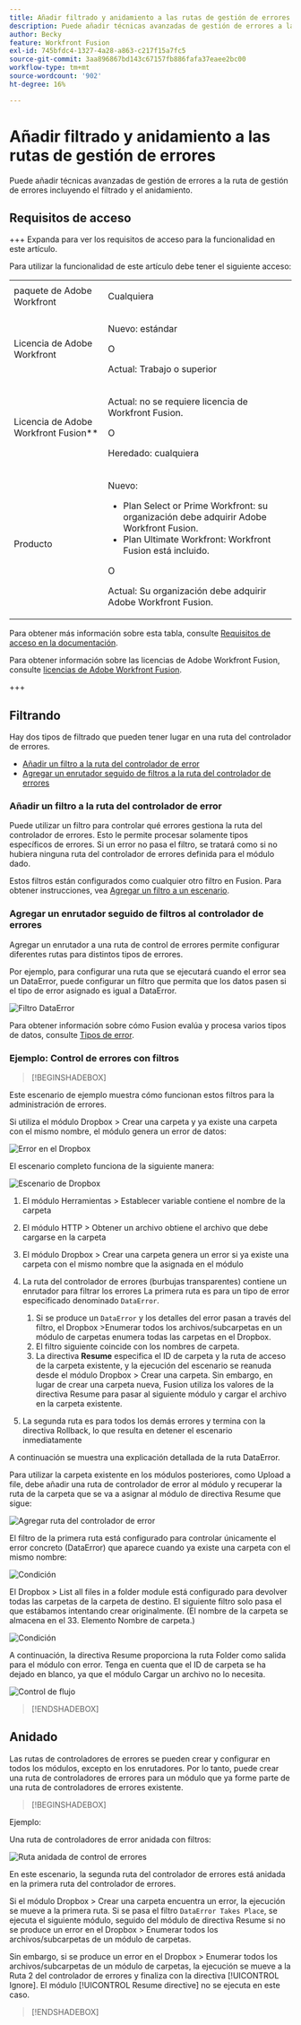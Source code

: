 ```yaml
---
title: Añadir filtrado y anidamiento a las rutas de gestión de errores
description: Puede añadir técnicas avanzadas de gestión de errores a la ruta de gestión de errores incluyendo el filtrado y el anidamiento.
author: Becky
feature: Workfront Fusion
exl-id: 745bfdc4-1327-4a28-a863-c217f15a7fc5
source-git-commit: 3aa896867bd143c67157fb886fafa37eaee2bc00
workflow-type: tm+mt
source-wordcount: '902'
ht-degree: 16%

---
```


# Añadir filtrado y anidamiento a las rutas de gestión de errores

Puede añadir técnicas avanzadas de gestión de errores a la ruta de gestión de errores incluyendo el filtrado y el anidamiento.

## Requisitos de acceso

+++ Expanda para ver los requisitos de acceso para la funcionalidad en este artículo.

Para utilizar la funcionalidad de este artículo debe tener el siguiente acceso:

<table style="table-layout:auto">
 <col> 
 <col> 
 <tbody> 
  <tr> 
   <td role="rowheader">paquete de Adobe Workfront 
   <td> <p>Cualquiera</p> </td> 
  </tr> 
  <tr data-mc-conditions=""> 
   <td role="rowheader">Licencia de Adobe Workfront</td> 
   <td> <p>Nuevo: estándar</p><p>O</p><p>Actual: Trabajo o superior</p> </td> 
  </tr> 
  <tr> 
   <td role="rowheader">Licencia de Adobe Workfront Fusion**</td> 
   <td>
   <p>Actual: no se requiere licencia de Workfront Fusion.</p>
   <p>O</p>
   <p>Heredado: cualquiera </p>
   </td> 
  </tr> 
  <tr> 
   <td role="rowheader">Producto</td> 
   <td>
   <p>Nuevo:</p> <ul><li>Plan Select or Prime Workfront: su organización debe adquirir Adobe Workfront Fusion.</li><li>Plan Ultimate Workfront: Workfront Fusion está incluido.</li></ul>
   <p>O</p>
   <p>Actual: Su organización debe adquirir Adobe Workfront Fusion.</p>
   </td> 
  </tr>
 </tbody> 
</table>

Para obtener más información sobre esta tabla, consulte [Requisitos de acceso en la documentación](/help/workfront-fusion/references/licenses-and-roles/access-level-requirements-in-documentation.md).

Para obtener información sobre las licencias de Adobe Workfront Fusion, consulte [licencias de Adobe Workfront Fusion](/help/workfront-fusion/set-up-and-manage-workfront-fusion/licensing-operations-overview/license-automation-vs-integration.md).

+++

## Filtrando

Hay dos tipos de filtrado que pueden tener lugar en una ruta del controlador de errores.

* [Añadir un filtro a la ruta del controlador de error](#add-a-filter-to-the-error-handler-route)
* [Agregar un enrutador seguido de filtros a la ruta del controlador de errores](#add-a-router-followed-by-filters-to-the-error-handler)

### Añadir un filtro a la ruta del controlador de error

Puede utilizar un filtro para controlar qué errores gestiona la ruta del controlador de errores. Esto le permite procesar solamente tipos específicos de errores. Si un error no pasa el filtro, se tratará como si no hubiera ninguna ruta del controlador de errores definida para el módulo dado.

Estos filtros están configurados como cualquier otro filtro en Fusion. Para obtener instrucciones, vea [Agregar un filtro a un escenario](/help/workfront-fusion/create-scenarios/add-modules/add-a-filter-to-a-scenario.md).

### Agregar un enrutador seguido de filtros al controlador de errores

Agregar un enrutador a una ruta de control de errores permite configurar diferentes rutas para distintos tipos de errores.

Por ejemplo, para configurar una ruta que se ejecutará cuando el error sea un DataError, puede configurar un filtro que permita que los datos pasen si el tipo de error asignado es igual a DataError.

![Filtro DataError](assets/filter-dataerror.png)

Para obtener información sobre cómo Fusion evalúa y procesa varios tipos de datos, consulte [Tipos de error](/help/workfront-fusion/references/errors/error-processing.md).

### Ejemplo: Control de errores con filtros

>[!BEGINSHADEBOX]

Este escenario de ejemplo muestra cómo funcionan estos filtros para la administración de errores.

Si utiliza el módulo Dropbox > Crear una carpeta y ya existe una carpeta con el mismo nombre, el módulo genera un error de datos:

![Error en el Dropbox](assets/dropbox.png)

El escenario completo funciona de la siguiente manera:

![Escenario de Dropbox](assets/dropbox-scenario.png)

1. El módulo Herramientas > Establecer variable contiene el nombre de la carpeta
1. El módulo HTTP > Obtener un archivo obtiene el archivo que debe cargarse en la carpeta
1. El módulo Dropbox > Crear una carpeta genera un error si ya existe una carpeta con el mismo nombre que la asignada en el módulo
1. La ruta del controlador de errores (burbujas transparentes) contiene un enrutador para filtrar los errores
La primera ruta es para un tipo de error especificado denominado `DataError`.

   1. Si se produce un `DataError` y los detalles del error pasan a través del filtro, el Dropbox >Enumerar todos los archivos/subcarpetas en un módulo de carpetas enumera todas las carpetas en el Dropbox.
   1. El filtro siguiente coincide con los nombres de carpeta.
   1. La directiva **Resume** especifica el ID de carpeta y la ruta de acceso de la carpeta existente, y la ejecución del escenario se reanuda desde el módulo Dropbox > Crear una carpeta. Sin embargo, en lugar de crear una carpeta nueva, Fusion utiliza los valores de la directiva Resume para pasar al siguiente módulo y cargar el archivo en la carpeta existente.

1. La segunda ruta es para todos los demás errores y termina con la directiva Rollback, lo que resulta en detener el escenario inmediatamente

A continuación se muestra una explicación detallada de la ruta DataError.

Para utilizar la carpeta existente en los módulos posteriores, como Upload a file, debe añadir una ruta de controlador de error al módulo y recuperar la ruta de la carpeta que se va a asignar al módulo de directiva Resume que sigue:

![Agregar ruta del controlador de error](assets/add-error-handler-route.png)

El filtro de la primera ruta está configurado para controlar únicamente el error concreto (DataError) que aparece cuando ya existe una carpeta con el mismo nombre:

![Condición](assets/condition.png)

El Dropbox > List all files in a folder module está configurado para devolver todas las carpetas de la carpeta de destino. El siguiente filtro solo pasa el que estábamos intentando crear originalmente. (El nombre de la carpeta se almacena en el 33. Elemento Nombre de carpeta.)

![Condición](assets/condition2.png)

A continuación, la directiva Resume proporciona la ruta Folder como salida para el módulo con error. Tenga en cuenta que el ID de carpeta se ha dejado en blanco, ya que el módulo Cargar un archivo no lo necesita.

![Control de flujo](assets/flow-control.png)

>[!ENDSHADEBOX]

## Anidado

Las rutas de controladores de errores se pueden crear y configurar en todos los módulos, excepto en los enrutadores. Por lo tanto, puede crear una ruta de controladores de errores para un módulo que ya forme parte de una ruta de controladores de errores existente.

>[!BEGINSHADEBOX]

Ejemplo:

Una ruta de controladores de error anidada con filtros:

![Ruta anidada de control de errores](assets/nested-error-handling-route.png)

En este escenario, la segunda ruta del controlador de errores está anidada en la primera ruta del controlador de errores.

Si el módulo Dropbox > Crear una carpeta encuentra un error, la ejecución se mueve a la primera ruta. Si se pasa el filtro `DataError Takes Place`, se ejecuta el siguiente módulo, seguido del módulo de directiva Resume si no se produce un error en el Dropbox > Enumerar todos los archivos/subcarpetas de un módulo de carpetas.

Sin embargo, si se produce un error en el Dropbox > Enumerar todos los archivos/subcarpetas de un módulo de carpetas, la ejecución se mueve a la Ruta 2 del controlador de errores y finaliza con la directiva [!UICONTROL Ignore]. El módulo [!UICONTROL Resume directive] no se ejecuta en este caso.

>[!ENDSHADEBOX]
